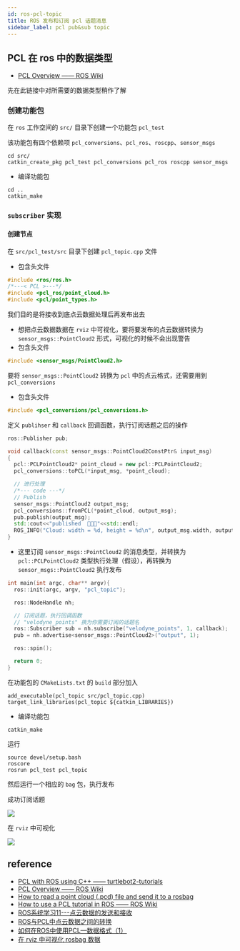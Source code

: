 ```yaml
--- 
id: ros-pcl-topic
title: ROS 发布和订阅 pcl 话题消息
sidebar_label: pcl pub&sub topic
---
```


## PCL 在 ros 中的数据类型
- [PCL Overview —— ROS Wiki](http://wiki.ros.org/pcl/Overview)

先在此链接中对所需要的数据类型稍作了解


### 创建功能包
在 `ros` 工作空间的 `src/` 目录下创建一个功能包 `pcl_test`

该功能包有四个依赖项 `pcl_conversions`、`pcl_ros`、`roscpp`、`sensor_msgs` 

``` shell
cd src/
catkin_create_pkg pcl_test pcl_conversions pcl_ros roscpp sensor_msgs
```

- 编译功能包

``` shell
cd ..
catkin_make
```

### `subscriber` 实现
#### 创建节点

在 `src/pcl_test/src` 目录下创建 `pcl_topic.cpp` 文件

- 包含头文件
  
``` cpp
#include <ros/ros.h>
/*---< PCL >---*/
#include <pcl_ros/point_cloud.h>
#include <pcl/point_types.h>
```

我们目的是将接收到底点云数据处理后再发布出去
- 想把点云数据数据在 `rviz` 中可视化，要将要发布的点云数据转换为 `sensor_msgs::PointCloud2` 形式，可视化的时候不会出现警告
- 包含头文件

``` cpp
#include <sensor_msgs/PointCloud2.h>
```

要将 `sensor_msgs::PointCloud2` 转换为 `pcl` 中的点云格式，还需要用到 `pcl_conversions`
- 包含头文件

``` cpp
#include <pcl_conversions/pcl_conversions.h>
```

定义 `publihser` 和 `callback` 回调函数，执行订阅话题之后的操作

``` cpp
ros::Publisher pub;

void callback(const sensor_msgs::PointCloud2ConstPtr& input_msg)
{
  pcl::PCLPointCloud2* point_cloud = new pcl::PCLPointCloud2;
  pcl_conversions::toPCL(*input_msg, *point_cloud);

  // 进行处理
  /*--- code ---*/
  // Publish
  sensor_msgs::PointCloud2 output_msg;
  pcl_conversions::fromPCL(*point_cloud, output_msg);
  pub.publish(output_msg);
  std::cout<<"published  💭💭💭"<<std::endl;
  ROS_INFO("Cloud: width = %d, height = %d\n", output_msg.width, output_msg.height);
}
```
- 这里订阅 `sensor_msgs::PointCloud2` 的消息类型，并转换为 `pcl::PCLPointCloud2` 类型执行处理（假设），再转换为 `sensor_msgs::PointCloud2` 执行发布


``` cpp title="main"
int main(int argc, char** argv){
  ros::init(argc, argv, "pcl_topic");

  ros::NodeHandle nh;

  // 订阅话题，执行回调函数 
  // "velodyne_points" 换为你需要订阅的话题名
  ros::Subscriber sub = nh.subscribe("velodyne_points", 1, callback);
  pub = nh.advertise<sensor_msgs::PointCloud2>("output", 1);

  ros::spin();

  return 0;
}
```

在功能包的 `CMakeLists.txt` 的 `build` 部分加入

``` CMakeLists
add_executable(pcl_topic src/pcl_topic.cpp)
target_link_libraries(pcl_topic ${catkin_LIBRARIES})
```

- 编译功能包

``` shell
catkin_make
```

运行
```
source devel/setup.bash
roscore
rosrun pcl_test pcl_topic
```

然后运行一个相应的 `bag` 包，执行发布

成功订阅话题

![](https://pictures-1304295136.cos.ap-guangzhou.myqcloud.com/screenshot/ubuntu/ros/pcl_topic_sub.png)

在 `rviz` 中可视化

![](https://pictures-1304295136.cos.ap-guangzhou.myqcloud.com/screenshot/ubuntu/ros/pcl_topic_rviz.png)

<!--
### `publisher` 实现
-->

## reference
- [PCL with ROS using C++ —— turtlebot2-tutorials](https://dabit-industries.github.io/turtlebot2-tutorials/13-ROSPCL.html)
- [PCL Overview —— ROS Wiki](http://wiki.ros.org/pcl/Overview)
- [How to read a point cloud (.pcd) file and send it to a rosbag](https://answers.ros.org/question/325030/how-to-read-a-point-cloud-pcd-file-and-send-it-to-a-rosbag/)
- [How to use a PCL tutorial in ROS —— ROS Wiki](http://wiki.ros.org/pcl/Tutorials)
- [ROS系统学习11---点云数据的发送和接收](https://www.guyuehome.com/25024)
- [ROS与PCL中点云数据之间的转换](https://cloud.tencent.com/developer/article/1692529)
- [如何在ROS中使用PCL—数据格式（1）](https://cloud.tencent.com/developer/article/1477011)
- [在 rviz 中可视化 rosbag 数据](https://sinnammanyo.cn/stack/robot/ros/ros-point-cloud/ros-rosbag-play-rviz)
